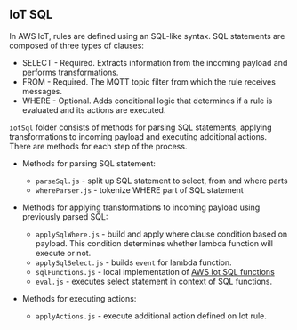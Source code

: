 ## IoT SQL

In AWS IoT, rules are defined using an SQL-like syntax. SQL statements are composed of three types of clauses:
 - SELECT - Required. Extracts information from the incoming payload and performs transformations.
 - FROM - Required. The MQTT topic filter from which the rule receives messages.
 - WHERE - Optional. Adds conditional logic that determines if a rule is evaluated and its actions are executed.
           
`iotSql` folder consists of methods for parsing SQL statements, applying transformations to incoming payload and executing additional actions.  
There are methods for each step of the process.  
 - Methods for parsing SQL statement:
   - `parseSql.js` - split up SQL statement to select, from and where parts
   - `whereParser.js` - tokenize WHERE part of SQL statement
 
 - Methods for applying transformations to incoming payload using previously parsed SQL:
   - `applySqlWhere.js` - build and apply where clause condition based on payload. This condition determines whether lambda function will execute or not.
   - `applySqlSelect.js` - builds `event` for lambda function.
   - `sqlFunctions.js` - local implementation of [AWS Iot SQL functions](https://docs.aws.amazon.com/iot/latest/developerguide/iot-sql-functions.html)
   - `eval.js` - executes select statement in context of SQL functions.
   
 - Methods for executing actions:
   - `applyActions.js` - execute additional action defined on Iot rule.
